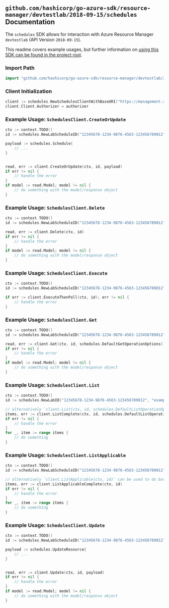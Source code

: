 
## `github.com/hashicorp/go-azure-sdk/resource-manager/devtestlab/2018-09-15/schedules` Documentation

The `schedules` SDK allows for interaction with Azure Resource Manager `devtestlab` (API Version `2018-09-15`).

This readme covers example usages, but further information on [using this SDK can be found in the project root](https://github.com/hashicorp/go-azure-sdk/tree/main/docs).

### Import Path

```go
import "github.com/hashicorp/go-azure-sdk/resource-manager/devtestlab/2018-09-15/schedules"
```


### Client Initialization

```go
client := schedules.NewSchedulesClientWithBaseURI("https://management.azure.com")
client.Client.Authorizer = authorizer
```


### Example Usage: `SchedulesClient.CreateOrUpdate`

```go
ctx := context.TODO()
id := schedules.NewLabScheduleID("12345678-1234-9876-4563-123456789012", "example-resource-group", "labName", "scheduleName")

payload := schedules.Schedule{
	// ...
}


read, err := client.CreateOrUpdate(ctx, id, payload)
if err != nil {
	// handle the error
}
if model := read.Model; model != nil {
	// do something with the model/response object
}
```


### Example Usage: `SchedulesClient.Delete`

```go
ctx := context.TODO()
id := schedules.NewLabScheduleID("12345678-1234-9876-4563-123456789012", "example-resource-group", "labName", "scheduleName")

read, err := client.Delete(ctx, id)
if err != nil {
	// handle the error
}
if model := read.Model; model != nil {
	// do something with the model/response object
}
```


### Example Usage: `SchedulesClient.Execute`

```go
ctx := context.TODO()
id := schedules.NewLabScheduleID("12345678-1234-9876-4563-123456789012", "example-resource-group", "labName", "scheduleName")

if err := client.ExecuteThenPoll(ctx, id); err != nil {
	// handle the error
}
```


### Example Usage: `SchedulesClient.Get`

```go
ctx := context.TODO()
id := schedules.NewLabScheduleID("12345678-1234-9876-4563-123456789012", "example-resource-group", "labName", "scheduleName")

read, err := client.Get(ctx, id, schedules.DefaultGetOperationOptions())
if err != nil {
	// handle the error
}
if model := read.Model; model != nil {
	// do something with the model/response object
}
```


### Example Usage: `SchedulesClient.List`

```go
ctx := context.TODO()
id := schedules.NewLabID("12345678-1234-9876-4563-123456789012", "example-resource-group", "labName")

// alternatively `client.List(ctx, id, schedules.DefaultListOperationOptions())` can be used to do batched pagination
items, err := client.ListComplete(ctx, id, schedules.DefaultListOperationOptions())
if err != nil {
	// handle the error
}
for _, item := range items {
	// do something
}
```


### Example Usage: `SchedulesClient.ListApplicable`

```go
ctx := context.TODO()
id := schedules.NewLabScheduleID("12345678-1234-9876-4563-123456789012", "example-resource-group", "labName", "scheduleName")

// alternatively `client.ListApplicable(ctx, id)` can be used to do batched pagination
items, err := client.ListApplicableComplete(ctx, id)
if err != nil {
	// handle the error
}
for _, item := range items {
	// do something
}
```


### Example Usage: `SchedulesClient.Update`

```go
ctx := context.TODO()
id := schedules.NewLabScheduleID("12345678-1234-9876-4563-123456789012", "example-resource-group", "labName", "scheduleName")

payload := schedules.UpdateResource{
	// ...
}


read, err := client.Update(ctx, id, payload)
if err != nil {
	// handle the error
}
if model := read.Model; model != nil {
	// do something with the model/response object
}
```
